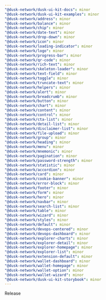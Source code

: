 ```yaml
---
"@dusk-network/dusk-ui-kit-docs": minor
"@dusk-network/dusk-ui-kit-examples": minor
"@dusk-network/address": minor
"@dusk-network/balance": minor
"@dusk-network/chip": minor
"@dusk-network/date-text": minor
"@dusk-network/drop-down": minor
"@dusk-network/icon": minor
"@dusk-network/loading-indicator": minor
"@dusk-network/logo": minor
"@dusk-network/progress-bar": minor
"@dusk-network/qr-code": minor
"@dusk-network/rich-text": minor
"@dusk-network/skeleton-loader": minor
"@dusk-network/text-field": minor
"@dusk-network/toggle": minor
"@dusk-network/truncate-text": minor
"@dusk-network/helpers": minor
"@dusk-network/alert": minor
"@dusk-network/breadcrumb": minor
"@dusk-network/button": minor
"@dusk-network/chart": minor
"@dusk-network/content": minor
"@dusk-network/control": minor
"@dusk-network/cta-list": minor
"@dusk-network/detail-list": minor
"@dusk-network/disclaimer-list": minor
"@dusk-network/file-upload": minor
"@dusk-network/group": minor
"@dusk-network/heading": minor
"@dusk-network/menu": minor
"@dusk-network/mnemonic": minor
"@dusk-network/pagination": minor
"@dusk-network/password-strength": minor
"@dusk-network/statistic": minor
"@dusk-network/accordion": minor
"@dusk-network/card": minor
"@dusk-network/cookie-banner": minor
"@dusk-network/error-block": minor
"@dusk-network/footer": minor
"@dusk-network/form": minor
"@dusk-network/hero": minor
"@dusk-network/navbar": minor
"@dusk-network/search-list": minor
"@dusk-network/table": minor
"@dusk-network/wizard": minor
"@dusk-network/styles": minor
"@dusk-network/default": minor
"@dusk-network/devops-centered": minor
"@dusk-network/devops-dashboard": minor
"@dusk-network/explorer-charts": minor
"@dusk-network/explorer-detail": minor
"@dusk-network/explorer-homepage": minor
"@dusk-network/explorer-list": minor
"@dusk-network/extension-default": minor
"@dusk-network/wallet-dashboard": minor
"@dusk-network/wallet-homepage": minor
"@dusk-network/wallet-option": minor
"@dusk-network/wallet-wizard": minor
"@dusk-network/dusk-ui-kit-storybook": minor
---
```


Release
